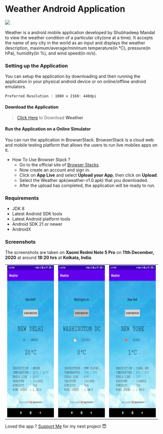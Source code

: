 # Weather Android Application

<a><img src="https://github.com/shubhadeepmandal394/weather-application/blob/main/assets/img/wetherappicon.png" height="200" weidth="200"></a>

Weather is a android mobile application developed by Shubhadeep Mandal to view the weather condition of a particular city(one at a time). It accepts the name of any city in the world as an input and displays the weather description, maximum/average/minimum temperature(in °C), pressure(in hPa), humidity(in %), and wind speed(in m/s).

### Setting up the Application
You can setup the application by downloading and then running the application in your physical android device or on online/offline android emulators.
```
Preferred Resolution : 1080 x 2160: 440dpi
```

#### Download the Application
> [Click Here](https://github.com/shubhadeepmandal394/weather-application/raw/main/assets/apk/weather-v1.0.apk) to Download **Weather**

#### Run the Application on a Online Simulator
You can run the application in BrowserStack. BrowserStack is a cloud web and mobile testing platform that allows the users to run live mobiles apps on it.

- How To Use Browser Stack ?
  - Go to the official site of [Browser Stacks](https://www.browserstack.com/users/sign_in).
  - Now create an account and sign in.
  - Click on **App Live** and select **Upload your App**, then click on **Upload**.
  - Select the Weather apk(weather-v1.0.apk) that you downloaded.
  - After the upload has completed, the application will be ready to run.

### Requirements

- JDK 8
- Latest Android SDK tools
- Latest Android platform tools
- Android SDK 21 or newer
- AndroidX

### Screenshots
The screenshots are taken on **Xaomi Redmi Note 5 Pro** on **11th December, 2020** at around **18:20 hrs** at **Kolkata, India**.
<table>
  <tr>
    <td><img src="/assets/img/screenshot_new_delhi.jpg" height="500" weidth="1000"></td>
    <td><img src="/assets/img/screenshot_washington_dc.jpg" height="500" weidth="1000"></td>
    <td><img src="/assets/img/screenshot_new_york.jpg" height="500" weidth="1000"></td>
  </tr>
 </table>

Loved the app ? [Support Me](https://paypal.me/shubhadeepmandal394?locale.x=en_GB) for my next project 😇
